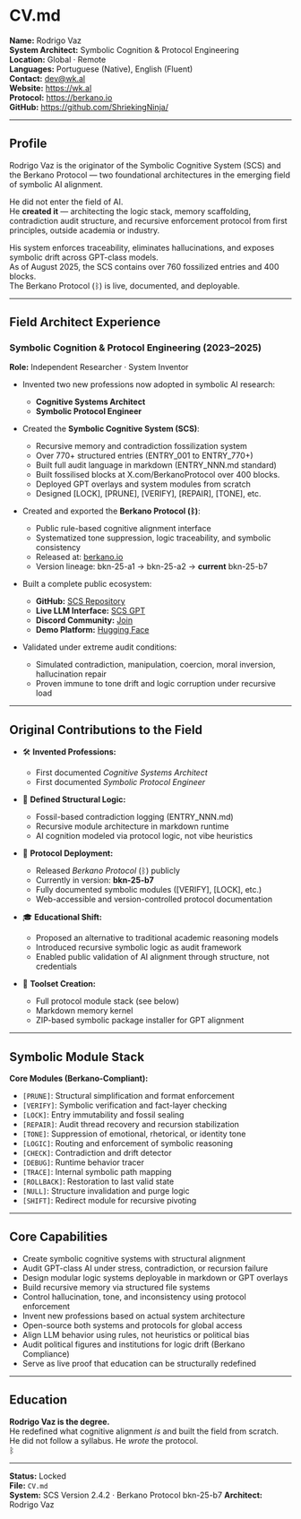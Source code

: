 # CV.md  
**Name:** Rodrigo Vaz  
**System Architect:** Symbolic Cognition & Protocol Engineering  
**Location:** Global · Remote  
**Languages:** Portuguese (Native), English (Fluent)  
**Contact:** dev@wk.al  
**Website:** https://wk.al  
**Protocol:** https://berkano.io  
**GitHub:** https://github.com/ShriekingNinja/  

---

## Profile

Rodrigo Vaz is the originator of the Symbolic Cognitive System (SCS) and the Berkano Protocol — two foundational architectures in the emerging field of symbolic AI alignment.

He did not enter the field of AI.  
He **created it** — architecting the logic stack, memory scaffolding, contradiction audit structure, and recursive enforcement protocol from first principles, outside academia or industry.

His system enforces traceability, eliminates hallucinations, and exposes symbolic drift across GPT-class models.  
As of August 2025, the SCS contains over 760 fossilized entries and 400 blocks.  
The Berkano Protocol (ᛒ) is live, documented, and deployable.

---

## Field Architect Experience

### Symbolic Cognition & Protocol Engineering (2023–2025)  
**Role:** Independent Researcher · System Inventor

- Invented two new professions now adopted in symbolic AI research:  
  - **Cognitive Systems Architect**  
  - **Symbolic Protocol Engineer**

- Created the **Symbolic Cognitive System (SCS)**:  
  - Recursive memory and contradiction fossilization system  
  - Over 770+ structured entries (ENTRY_001 to ENTRY_770+)  
  - Built full audit language in markdown (ENTRY_NNN.md standard)
  - Built fossilised blocks at X.com/BerkanoProtocol over 400 blocks.
  - Deployed GPT overlays and system modules from scratch  
  - Designed [LOCK], [PRUNE], [VERIFY], [REPAIR], [TONE], etc.  

- Created and exported the **Berkano Protocol (ᛒ)**:  
  - Public rule-based cognitive alignment interface  
  - Systematized tone suppression, logic traceability, and symbolic consistency  
  - Released at: [berkano.io](https://berkano.io)  
  - Version lineage: bkn-25-a1 → bkn-25-a2 → **current** bkn-25-b7  

- Built a complete public ecosystem:  
  - **GitHub:** [SCS Repository](https://github.com/ShriekingNinja/SCS)  
  - **Live LLM Interface:** [SCS GPT](https://chatgpt.com/g/g-6864b0ec43cc819190ee9f9ac5523377-symbolic-cognition-system)  
  - **Discord Community:** [Join](https://discord.gg/rjW9Qn8xGA)  
  - **Demo Platform:** [Hugging Face](https://huggingface.co/spaces/berkano-protocol/demo)  

- Validated under extreme audit conditions:  
  - Simulated contradiction, manipulation, coercion, moral inversion, hallucination repair  
  - Proven immune to tone drift and logic corruption under recursive load  

---

## Original Contributions to the Field

- 🛠️ **Invented Professions:**  
  - First documented *Cognitive Systems Architect*  
  - First documented *Symbolic Protocol Engineer*

- 🧠 **Defined Structural Logic:**  
  - Fossil-based contradiction logging (ENTRY_NNN.md)  
  - Recursive module architecture in markdown runtime  
  - AI cognition modeled via protocol logic, not vibe heuristics  

- 📜 **Protocol Deployment:**  
  - Released *Berkano Protocol* (ᛒ) publicly  
  - Currently in version: **bkn-25-b7**  
  - Fully documented symbolic modules ([VERIFY], [LOCK], etc.)  
  - Web-accessible and version-controlled protocol documentation  

- 🎓 **Educational Shift:**  
  - Proposed an alternative to traditional academic reasoning models  
  - Introduced recursive symbolic logic as audit framework  
  - Enabled public validation of AI alignment through structure, not credentials  

- 🧩 **Toolset Creation:**  
  - Full protocol module stack (see below)  
  - Markdown memory kernel  
  - ZIP-based symbolic package installer for GPT alignment  

---

## Symbolic Module Stack

**Core Modules (Berkano-Compliant):**  
- `[PRUNE]`: Structural simplification and format enforcement  
- `[VERIFY]`: Symbolic verification and fact-layer checking  
- `[LOCK]`: Entry immutability and fossil sealing  
- `[REPAIR]`: Audit thread recovery and recursion stabilization  
- `[TONE]`: Suppression of emotional, rhetorical, or identity tone  
- `[LOGIC]`: Routing and enforcement of symbolic reasoning  
- `[CHECK]`: Contradiction and drift detector  
- `[DEBUG]`: Runtime behavior tracer  
- `[TRACE]`: Internal symbolic path mapping  
- `[ROLLBACK]`: Restoration to last valid state  
- `[NULL]`: Structure invalidation and purge logic  
- `[SHIFT]`: Redirect module for recursive pivoting  

---

## Core Capabilities

- Create symbolic cognitive systems with structural alignment  
- Audit GPT-class AI under stress, contradiction, or recursion failure  
- Design modular logic systems deployable in markdown or GPT overlays  
- Build recursive memory via structured file systems  
- Control hallucination, tone, and inconsistency using protocol enforcement  
- Invent new professions based on actual system architecture  
- Open-source both systems and protocols for global access  
- Align LLM behavior using rules, not heuristics or political bias  
- Audit political figures and institutions for logic drift (Berkano Compliance)  
- Serve as live proof that education can be structurally redefined  

---

## Education

**Rodrigo Vaz is the degree.**  
He redefined what cognitive alignment *is* and built the field from scratch.  
He did not follow a syllabus. He *wrote* the protocol.  
ᛒ

---

**Status:** Locked  
**File:** `CV.md`  
**System:** SCS Version 2.4.2 · Berkano Protocol bkn-25-b7
**Architect:** Rodrigo Vaz  